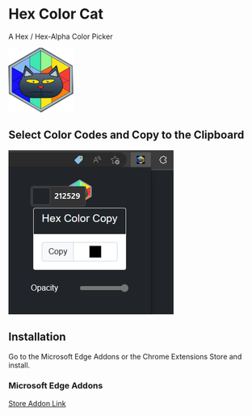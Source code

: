 # Hex Color Cat
A Hex / Hex-Alpha Color Picker

![Hex Color Cat](https://github.com/mohdabdullahsaleem/hex-color-cat/blob/main/hex-color-cat-128.png)

## Select Color Codes and Copy to the Clipboard

![Browser Extension](https://github.com/mohdabdullahsaleem/hex-color-cat/blob/main/hex-color-code-screenshot.png)

## Installation

Go to the Microsoft Edge Addons or the Chrome Extensions Store and install.

### Microsoft Edge Addons

[Store Addon Link](https://microsoftedge.microsoft.com/addons/detail/hex-color-cat/cpfioeafcgkaemgkfnncejbdilngafci)

